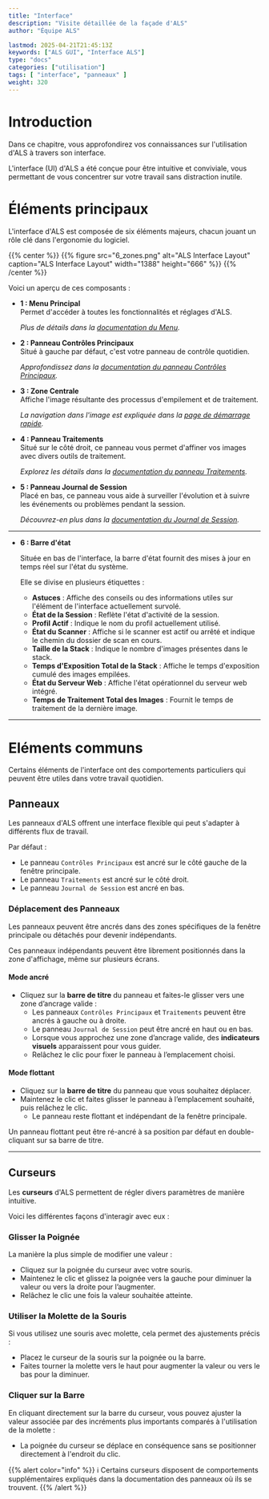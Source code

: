 ```yaml
---
title: "Interface"
description: "Visite détaillée de la façade d'ALS"
author: "Équipe ALS"

lastmod: 2025-04-21T21:45:13Z
keywords: ["ALS GUI", "Interface ALS"]
type: "docs"
categories: ["utilisation"]
tags: [ "interface", "panneaux" ]
weight: 320
---
```


# Introduction

Dans ce chapitre, vous approfondirez vos connaissances sur l'utilisation d'ALS à travers son interface.

L'interface (UI) d'ALS a été conçue pour être intuitive et conviviale, vous permettant de vous concentrer sur votre
travail sans distraction inutile.

# Éléments principaux

L'interface d'ALS est composée de six éléments majeurs, chacun jouant un rôle clé dans l'ergonomie du logiciel.

{{% center %}}
{{% figure src="6_zones.png" 
alt="ALS Interface Layout" 
caption="ALS Interface Layout" 
width="1388" 
height="666" %}}
{{% /center %}}

Voici un aperçu de ces composants :

<div class="row">
  <div class="col-md-6">

- **1 : Menu Principal**  
  Permet d'accéder à toutes les fonctionnalités et réglages d'ALS.

  *Plus de détails dans la [documentation du Menu](menu).*

- **2 : Panneau Contrôles Principaux**  
  Situé à gauche par défaut, c'est votre panneau de contrôle quotidien.

  *Approfondissez dans la [documentation du panneau Contrôles Principaux](controls).*

- **3 : Zone Centrale**  
  Affiche l'image résultante des processus d'empilement et de traitement.

  *La navigation dans l'image est expliquée dans la [page de démarrage rapide](../../quickstart#explore).*

</div>
<div class="col-md-6">

- **4 : Panneau Traitements**  
  Situé sur le côté droit, ce panneau vous permet d'affiner vos images avec divers outils de traitement.

  *Explorez les détails dans la [documentation du panneau Traitements](processing).*

- **5 : Panneau Journal de Session**  
  Placé en bas, ce panneau vous aide à surveiller l'évolution et à suivre les événements ou problèmes pendant la
  session.

  *Découvrez-en plus dans la [documentation du Journal de Session](log).*

</div>
</div>

---

- **6 : Barre d'état**

  Située en bas de l'interface, la barre d'état fournit des mises à jour en temps réel sur l'état du système.

  Elle se divise en plusieurs étiquettes :
    - **Astuces** : Affiche des conseils ou des informations utiles sur l'élément de l'interface actuellement survolé.
    - **État de la Session** : Reflète l'état d'activité de la session.
    - **Profil Actif** : Indique le nom du profil actuellement utilisé.
    - **État du Scanner** : Affiche si le scanner est actif ou arrêté et indique le chemin du dossier de scan en cours.
    - **Taille de la Stack** : Indique le nombre d'images présentes dans le stack.
    - **Temps d'Exposition Total de la Stack** : Affiche le temps d'exposition cumulé des images empilées.
    - **État du Serveur Web** : Affiche l'état opérationnel du serveur web intégré.
    - **Temps de Traitement Total des Images** : Fournit le temps de traitement de la dernière image.

---

# Eléments communs

Certains éléments de l'interface ont des comportements particuliers qui peuvent être utiles dans votre
travail quotidien.

## Panneaux

Les panneaux d'ALS offrent une interface flexible qui peut s'adapter à différents flux de travail.

Par défaut :

- Le panneau `Contrôles Principaux` est ancré sur le côté gauche de la fenêtre principale.
- Le panneau `Traitements` est ancré sur le côté droit.
- Le panneau `Journal de Session` est ancré en bas.

### Déplacement des Panneaux

Les panneaux peuvent être ancrés dans des zones spécifiques de la fenêtre principale ou détachés pour devenir
indépendants.

Ces panneaux indépendants peuvent être librement positionnés dans la zone d'affichage, même sur plusieurs écrans.

#### Mode ancré

- Cliquez sur la **barre de titre** du panneau et faites-le glisser vers une zone d’ancrage valide :
    - Les panneaux `Contrôles Principaux` et `Traitements` peuvent être ancrés à gauche ou à droite.
    - Le panneau `Journal de Session` peut être ancré en haut ou en bas.
  - Lorsque vous approchez une zone d’ancrage valide, des **indicateurs visuels** apparaissent pour vous guider.
  - Relâchez le clic pour fixer le panneau à l’emplacement choisi.

#### Mode flottant
  - Cliquez sur la **barre de titre** du panneau que vous souhaitez déplacer.
- Maintenez le clic et faites glisser le panneau à l’emplacement souhaité, puis relâchez le clic.
  - Le panneau reste flottant et indépendant de la fenêtre principale.

Un panneau flottant peut être ré-ancré à sa position par défaut en double-cliquant sur sa barre de titre.

---

## Curseurs

Les **curseurs** d'ALS permettent de régler divers paramètres de manière intuitive.

Voici les différentes façons d'interagir avec eux :

### Glisser la Poignée

La manière la plus simple de modifier une valeur :

- Cliquez sur la poignée du curseur avec votre souris.
- Maintenez le clic et glissez la poignée vers la gauche pour diminuer la valeur ou vers la droite pour l’augmenter.
- Relâchez le clic une fois la valeur souhaitée atteinte.

### Utiliser la Molette de la Souris

Si vous utilisez une souris avec molette, cela permet des ajustements précis :

- Placez le curseur de la souris sur la poignée ou la barre.
- Faites tourner la molette vers le haut pour augmenter la valeur ou vers le bas pour la diminuer.

### Cliquer sur la Barre

En cliquant directement sur la barre du curseur, vous pouvez ajuster la valeur associée par des incréments plus
importants comparés à l'utilisation de la molette :

- La poignée du curseur se déplace en conséquence sans se positionner directement à l'endroit du clic.

{{% alert color="info" %}}
ℹ️ Certains curseurs disposent de comportements supplémentaires expliqués dans la documentation des panneaux où ils se
trouvent.
{{% /alert %}}

